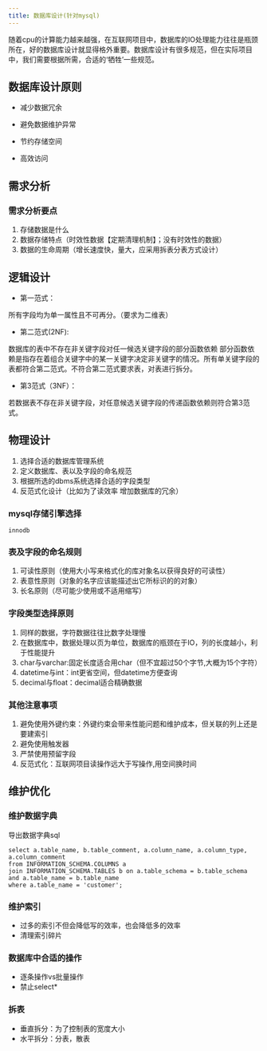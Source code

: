 ```yaml
---
title: 数据库设计(针对mysql)
---
```

随着cpu的计算能力越来越强，在互联网项目中，数据库的IO处理能力往往是瓶颈所在，好的数据库设计就显得格外重要。数据库设计有很多规范，但在实际项目中，我们需要根据所需，合适的‘牺牲’一些规范。

## 数据库设计原则

* 减少数据冗余

* 避免数据维护异常

* 节约存储空间

* 高效访问

## 需求分析

### 需求分析要点

1. 存储数据是什么
2. 数据存储特点（时效性数据【定期清理机制】；没有时效性的数据）
3. 数据的生命周期（增长速度快，量大，应采用拆表分表方式设计）

## 逻辑设计

* 第一范式：

 所有字段均为单一属性且不可再分。（要求为二维表）

* 第二范式(2NF):

 数据库的表中不存在非关键字段对任一候选关键字段的部分函数依赖
部分函数依赖是指存在着组合关键字中的某一关键字决定非关键字的情况。所有单关键字段的表都符合第二范式。不符合第二范式要求表，对表进行拆分。

* 第3范式（3NF）：

 若数据表不存在非关键字段，对任意候选关键字段的传递函数依赖则符合第3范式。

## 物理设计

1. 选择合适的数据库管理系统
2. 定义数据库、表以及字段的命名规范
3. 根据所选的dbms系统选择合适的字段类型
4. 反范式化设计（比如为了读效率 增加数据库的冗余）

### mysql存储引擎选择
    innodb

### 表及字段的命名规则

1. 可读性原则（使用大小写来格式化的库对象名以获得良好的可读性）
2. 表意性原则（对象的名字应该能描述出它所标识的的对象）
3. 长名原则（尽可能少使用或不适用缩写）

### 字段类型选择原则

1. 同样的数据，字符数据往往比数字处理慢
2. 在数据库中，数据处理以页为单位，数据库的瓶颈在于IO，列的长度越小，利于性能提升
3. char与varchar:固定长度适合用char（但不宜超过50个字节,大概为15个字符）
4. datetime与int：int更省空间，但datetime方便查询
5. decimal与float：decimal适合精确数据

### 其他注意事项

1. 避免使用外键约束：外键约束会带来性能问题和维护成本，但关联的列上还是要建索引
2. 避免使用触发器
3. 严禁使用预留字段
4. 反范式化：互联网项目读操作远大于写操作,用空间换时间

## 维护优化

### 维护数据字典

 导出数据字典sql

    select a.table_name, b.table_comment, a.column_name, a.column_type, a.column_comment 
    from INFORMATION_SCHEMA.COLUMNS a 
    join INFORMATION_SCHEMA.TABLES b on a.table_schema = b.table_schema and a.table_name = b.table_name 
    where a.table_name = 'customer';

### 维护索引

* 过多的索引不但会降低写的效率，也会降低多的效率
* 清理索引碎片

### 数据库中合适的操作

* 逐条操作vs批量操作
* 禁止select*

### 拆表

* 垂直拆分：为了控制表的宽度大小
* 水平拆分：分表，散表
